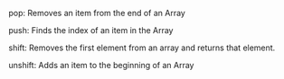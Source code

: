 pop: Removes an item from the end of an Array

push: Finds the index of an item in the Array

shift: Removes the first element from an array and returns that element.

unshift: Adds an item to the beginning of an Array
